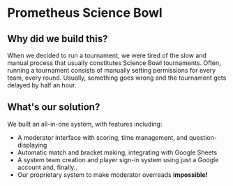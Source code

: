 # Prometheus Science Bowl

## Why did we build this?
When we decided to run a tournament, we were tired of the slow and manual process that usually constitutes Science Bowl tournaments. Often, running a tournament consists of manually setting permissions for every team, every round. Usually, something goes wrong and the tournament gets delayed by half an hour.

## What's our solution?
We built an all-in-one system, with features including:
- A moderator interface with scoring, time management, and question-displaying
- Automatic match and bracket making, integrating with Google Sheets
- A system team creation and player sign-in system using just a Google account
and, finally..
- Our proprietary system to make moderator overreads **impossible!**
